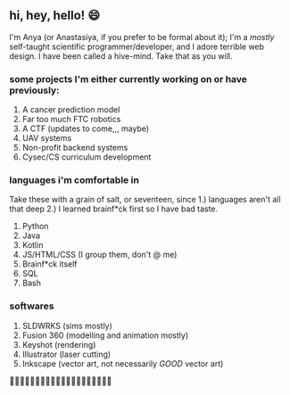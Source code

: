 ## hi, hey, hello! 😄
I'm Anya (or Anastasiya, if you prefer to be formal about it); I'm a *mostly* self-taught scientific programmer/developer, and I adore terrible web design. I have been called a hive-mind. Take that as you will.

### some projects I'm either currently working on or have previously: 
1. A cancer prediction model
2. Far too much FTC robotics
3. A CTF (updates to come,,, maybe)
4. UAV systems
5. Non-profit backend systems
6. Cysec/CS curriculum development

### languages i'm comfortable in 
Take these with a grain of salt, or seventeen, since 1.) languages aren't all that deep 2.) I learned brainf*ck first so I have bad taste.
1. Python
2. Java
4. Kotlin
5. JS/HTML/CSS (I group them, don't @ me)
6. Brainf*ck itself
7. SQL
8. Bash

### softwares
1. SLDWRKS (sims mostly)
2. Fusion 360 (modelling and animation mostly)
3. Keyshot (rendering)
4. Illustrator (laser cutting)
5. Inkscape (vector art, not necessarily *GOOD* vector art)

🩶🩶🩶🩶🩶🩶🩶🩶🩶🩶🩵🩵🩵🩵🩵🩵🩵🩵🩵🩵
